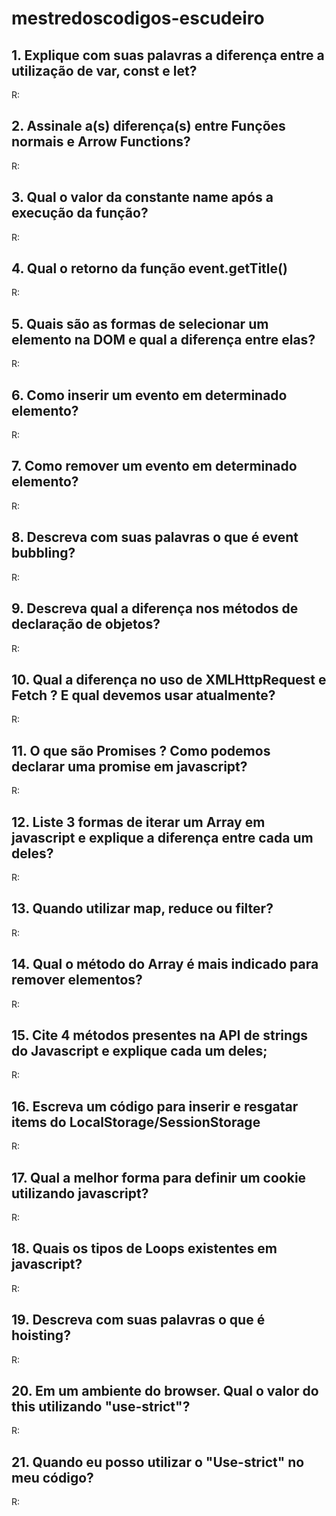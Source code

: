 # mestredoscodigos-escudeiro

## 1. Explique com suas palavras a diferença entre a utilização de var, const e let?
R:

## 2. Assinale a(s) diferença(s) entre Funções normais e Arrow Functions?
R:

## 3. Qual o valor da constante name após a execução da função?
R:

## 4. Qual o retorno da função event.getTitle()
R:

## 5. Quais são as formas de selecionar um elemento na DOM e qual a diferença entre elas?
R:

## 6. Como inserir um evento em determinado elemento?
R:

## 7. Como remover um evento em determinado elemento?
R:

## 8. Descreva com suas palavras o que é event bubbling?
R:

## 9. Descreva qual a diferença nos métodos de declaração de objetos?
R:

## 10. Qual a diferença no uso de XMLHttpRequest e Fetch ? E qual devemos usar atualmente?
R:

## 11. O que são Promises ? Como podemos declarar uma promise em javascript?
R:

## 12. Liste 3 formas de iterar um Array em javascript e explique a diferença entre cada um deles?
R:

## 13. Quando utilizar map, reduce ou filter?
R:

## 14. Qual o método do Array é mais indicado para remover elementos?
R:

## 15. Cite 4 métodos presentes na API de strings do Javascript e explique cada um deles;
R:

## 16. Escreva um código para inserir e resgatar items do LocalStorage/SessionStorage
R:

## 17. Qual a melhor forma para definir um cookie utilizando javascript?
R:

## 18. Quais os tipos de Loops existentes em javascript?
R:

## 19. Descreva com suas palavras o que é hoisting?
R:

## 20. Em um ambiente do browser. Qual o valor do this utilizando "use-strict"?
R:

## 21. Quando eu posso utilizar o "Use-strict" no meu código?
R:
